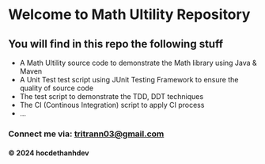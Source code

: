 # Welcome to Math Ultility Repository

## You will find in this repo the following stuff

* A Math Ultility  source code to demonstrate the Math library using Java & Maven
* A Unit Test test script using JUnit Testing Framework to ensure the quality of source code
* The test script to demonstrate the TDD, DDT techniques
* The CI (Continous Integration) script to apply CI process 
* ...

### Connect me via: tritrann03@gmail.com
#### &#169; 2024 hocdethanhdev